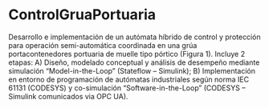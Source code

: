 # ControlGruaPortuaria
Desarrollo e implementación de un autómata híbrido de control y protección 
para operación semi-automática coordinada en una grúa portacontenedores 
portuaria de muelle tipo pórtico (Figura 1). Incluye 2 etapas:
    A) Diseño, modelado conceptual y análisis de desempeño mediante 
    simulación “Model-in-the-Loop” (Stateflow – Simulink);
    B) Implementación en entorno de 
    programación de autómatas industriales según norma IEC 61131 (CODESYS) 
    y co-simulación  “Software-in-the-Loop” (CODESYS – Simulink comunicados 
    via OPC UA).